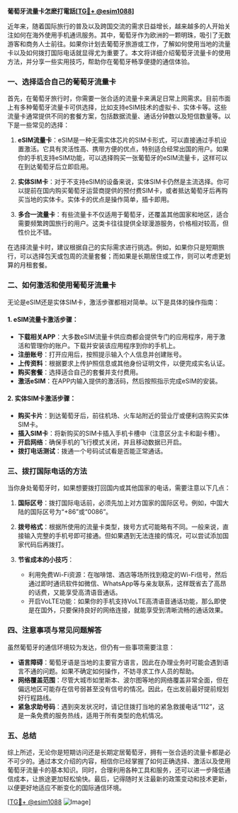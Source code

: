 **葡萄牙流量卡怎麽打電話[[TG💪+ @esim1088](https://t.me/s/esim1088)]**

近年来，随着国际旅行的普及以及跨国交流的需求日益增长，越来越多的人开始关注如何在海外使用手机通讯服务。其中，葡萄牙作为欧洲的一颗明珠，吸引了无数游客和商务人士前往。如果你计划去葡萄牙旅游或工作，了解如何使用当地的流量卡以及如何拨打国际电话就显得尤为重要了。本文将详细介绍葡萄牙流量卡的使用方法，并分享一些实用技巧，帮助你在葡萄牙畅享便捷的通信体验。

### 一、选择适合自己的葡萄牙流量卡

首先，在葡萄牙旅行时，你需要一张合适的流量卡来满足日常上网需求。目前市面上有多种葡萄牙流量卡可供选择，比如支持eSIM技术的虚拟卡、实体卡等。这些流量卡通常提供不同的套餐方案，包括数据流量、通话分钟数以及短信数量等。以下是一些常见的选择：

1. **eSIM流量卡**：eSIM是一种无需实体芯片的SIM卡形式，可以直接通过手机设置激活。它具有灵活性高、携带方便的优点，特别适合经常出国的用户。如果你的手机支持eSIM功能，可以选择购买一张葡萄牙的eSIM流量卡，这样可以在到达葡萄牙后立即启用。
   
2. **实体SIM卡**：对于不支持eSIM的设备来说，实体SIM卡仍然是主流选择。你可以提前在国内购买葡萄牙运营商提供的预付费SIM卡，或者抵达葡萄牙后再购买当地的实体卡。实体卡的优点是操作简单，插卡即用。

3. **多合一流量卡**：有些流量卡不仅适用于葡萄牙，还覆盖其他国家和地区，适合需要频繁跨国旅行的用户。这类卡往往提供全球漫游服务，价格相对较高，但性价比不错。

在选择流量卡时，建议根据自己的实际需求进行挑选。例如，如果你只是短期旅行，可以选择包天或包周的流量套餐；而如果是长期居住或工作，则可以考虑更划算的月租套餐。

### 二、如何激活和使用葡萄牙流量卡

无论是eSIM还是实体SIM卡，激活步骤都相对简单。以下是具体的操作指南：

#### 1. eSIM流量卡激活步骤：
- **下载相关APP**：大多数eSIM流量卡供应商都会提供专门的应用程序，用于激活和管理你的账户。下载并安装该应用程序到你的手机上。
- **注册账号**：打开应用后，按照提示输入个人信息并创建账号。
- **上传资料**：根据要求上传护照信息或其他身份证明文件，以便完成实名认证。
- **购买套餐**：选择适合自己的套餐并支付费用。
- **激活eSIM**：在APP内输入提供的激活码，然后按照指示完成eSIM的安装。

#### 2. 实体SIM卡激活步骤：
- **购买卡片**：到达葡萄牙后，前往机场、火车站附近的营业厅或便利店购买实体SIM卡。
- **插入SIM卡**：将新购买的SIM卡插入手机卡槽中（注意区分主卡和副卡槽）。
- **开启网络**：确保手机的飞行模式关闭，并且移动数据已开启。
- **拨打电话测试**：拨通一个号码试试看是否能正常通话。

### 三、拨打国际电话的方法

当你身处葡萄牙时，如果想要拨打回国内或其他国家的电话，需要注意以下几点：

1. **国际区号**：拨打国际电话前，必须先加上对方国家的国际区号。例如，中国大陆的国际区号为“+86”或“0086”。

2. **拨号格式**：根据所使用的流量卡类型，拨号方式可能略有不同。一般来说，直接输入完整的手机号即可接通。但如果遇到无法连接的情况，可以尝试添加国家代码后再拨打。

3. **节省成本的小技巧**：
   - 利用免费Wi-Fi资源：在咖啡馆、酒店等场所找到稳定的Wi-Fi信号，然后通过即时通讯软件如微信、WhatsApp等与亲友联系，这样既省去了高昂的话费，又能享受高清语音通话。
   - 开启VoLTE功能：如果你的手机支持VoLTE高清语音通话功能，那么即使是在国外，只要保持良好的网络连接，就能享受到清晰流畅的通话效果。

### 四、注意事项与常见问题解答

虽然葡萄牙的通信环境较为发达，但仍有一些事项需要注意：

- **语言障碍**：葡萄牙语是当地的主要官方语言，因此在办理业务时可能会遇到语言不通的问题。如果不确定如何操作，不妨寻求工作人员的帮助。
- **网络覆盖范围**：尽管大城市如里斯本、波尔图等地的网络覆盖非常全面，但在偏远地区可能存在信号弱甚至没有信号的情况。因此，在出发前最好提前规划好行程路线。
- **紧急求助号码**：遇到突发状况时，请记住拨打当地的紧急救援电话“112”，这是一条免费的服务热线，适用于所有类型的危机情况。

### 五、总结

综上所述，无论你是短期访问还是长期定居葡萄牙，拥有一张合适的流量卡都是必不可少的。通过本文介绍的内容，相信你已经掌握了如何正确选择、激活以及使用葡萄牙流量卡的基本知识。同时，合理利用各种工具和服务，还可以进一步降低通信成本，让旅途更加轻松愉快。最后，记得随时关注最新的政策变动和技术更新，以便更好地适应不断变化的国际通信环境。

[[TG💪+ @esim1088](https://t.me/s/esim1088) ![Image](https://i.postimg.cc/4NQfJmqS/Snipaste-2025-05-13-00-14-12.png)]